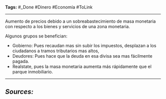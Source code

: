**Tags:** #_Done 
#Dinero #Economía  #ToLink 
- - -
Aumento de precios debido a un sobreabastecimiento de masa monetaria con respecto a los bienes y servicios de una zona monetaria. 

Algunos grupos se benefician:
- Gobierno: Pues recaudan mas sin subir los impuestos, desplazan a los ciudadanos a tramos tributarios mas altos, 
- Deudores: Pues hace que la deuda en esa divisa sea mas fácilmente pagada.
- Realstate, pues la masa monetaria aumenta más rápidamente que el parque inmobiliario.
- - - 
## ***Sources:***